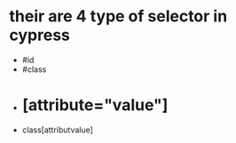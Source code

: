 # their are 4 type of selector in cypress

- #id
- #class
- # [attribute="value"]
- class[attributvalue]

